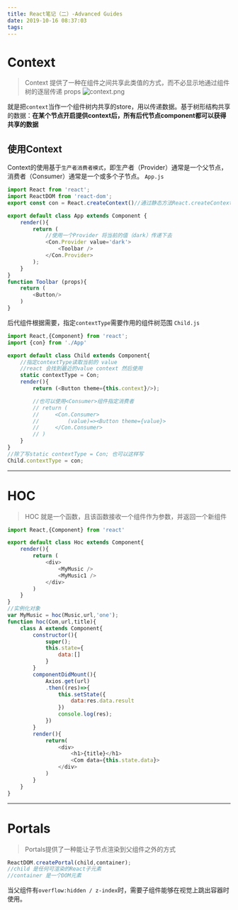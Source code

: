 ```yaml
---
title: React笔记（二）-Advanced Guides
date: 2019-10-16 08:37:03
tags:
---
```

# Context
>Context 提供了一种在组件之间共享此类值的方式，而不必显示地通过组件树的逐层传递 props
![context.png](https://i.loli.net/2019/10/17/17UKldQYfwgcJZt.png)

就是把`context`当作一个组件树内共享的store，用以传递数据。基于树形结构共享的数据：**在某个节点开启提供context后，所有后代节点component都可以获得共享的数据**

## 使用Context
Context的使用基于`生产者消费者模式`，即生产者（Provider）通常是一个父节点，消费者（Consumer）通常是一个或多个子节点。
`App.js`
```js
import React from 'react';
import ReactDOM from 'react-dom';
export const con = React.createContext()//通过静态方法React.createContext()创建Context对象，对象包含两个组件<Provider /> <Consumer />

export default class App extends Component {
    render(){
        return (
            //使用一个Provider 将当前的值（dark）传递下去
            <Con.Provider value='dark'>
                <Toolbar />
            </Con.Provider>
        );
    }
}
function Toolbar (props){
    return (
        <Button/>
    )
}
```
后代组件根据需要，指定`contextType`需要作用的组件树范围
`Child.js`
```js
import React,{Component} from 'react';
import {con} from './App'

export default class Child extends Component{
    //指定contextType读取当前的 value
    //react 会找到最近的value context 然后使用
    static contextType = Con;
    render(){
        return (<Button theme={this.context}/>);

        //也可以使用<Consumer>组件指定消费者
        // return (
        //     <Con.Consumer>
        //         (value)=><Button theme={value}>
        //     </Con.Consumer>
        // )
    }
}
//除了写static contextType = Con; 也可以这样写
Child.contextType = con;
```

***
# HOC
>HOC 就是一个函数，且该函数接收一个组件作为参数，并返回一个新组件
```js
import React,{Component} from 'react'

export default class Hoc extends Component{
    render(){
        return (
            <div>
                <MyMusic />
                <MyMusic1 />
            </div>
        )
    }
}
//实例化对象
var MyMusic = hoc(Music,url,'one');
function hoc(Com,url,title){
    class A extends Component{
        constructor(){
            super();
            this.state={
                data:[]
            }
        }
        componentDidMount(){
            Axios.get(url)
            .then((res)=>{
                this.setState({
                    data:res.data.result
                })
                console.log(res);
            })
        }
        render(){
            return(
                <div>
                    <h1>{title}</h1>
                    <Com data={this.state.data}>
                </div>
            )
        }
    }
}
```
***
# Portals
>Portals提供了一种能让子节点渲染到父组件之外的方式
```js
ReactDOM.createPortal(child,container);
//child 是任何可渲染的React子元素
//container 是一个DOM元素
```
当父组件有`overflow:hidden / z-index`时，需要子组件能够在视觉上跳出容器时使用。

